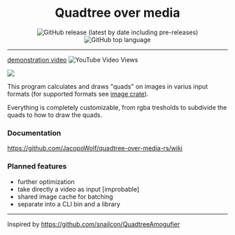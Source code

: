 <center>

<h1>Quadtree over media</h1>

![GitHub release (latest by date including pre-releases)](https://img.shields.io/github/v/release/jacopowolf/quadtree-over-media-rs?include_prereleases)
![GitHub top language](https://img.shields.io/github/languages/top/jacopowolf/quadtree-over-media-rs?logo=rust)

</center>

---

[demonstration video](https://youtu.be/G434WPz8MRk) 
![YouTube Video Views](https://img.shields.io/youtube/views/G434WPz8MRk?style=social)

![](https://img.shields.io/badge/-I'm_still_learning_rust_please_be_gentle-orange?logo=rust&logoColor=000000)

This program calculates and draws "quads" on images in varius input formats (for supported formats see [image crate](https://crates.io/crates/image)).

Everything is completely customizable, from rgba tresholds to subdivide the quads to how to draw the quads.

### Documentation
https://github.com/JacopoWolf/quadtree-over-media-rs/wiki

### Planned features
* further optimization
* take directly a video as input [improbable]
* shared image cache for batching
* separate into a CLI bin and a library

---

Inspired by https://github.com/snailcon/QuadtreeAmogufier
